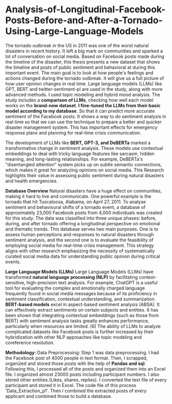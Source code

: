 # Analysis-of-Longitudinal-Facebook-Posts-Before-and-After-a-Tornado-Using-Large-Language-Models
The tornado outbreak in the US in 2011 was one of the worst natural disasters in recent history. It left a big mark on communities and sparked a lot of conversation on social media. Based on Facebook posts made during the timeline of the disaster, this thesis presents a new dataset that shows the timeline and posts of public sentiment and behavioral at during this important event. The main goal is to look at how people's feelings and actions changed during the tornado outbreak. It will give us a full picture of how user opinion changes in real time. 
Large language models (LLMs) like GPT, BERT and twitter-sentiment-pl are used in the study, along with more advanced methods. I used topic modeling and hybrid mood analysis.
The study includes a **comparison of LLMs**, checking how well each model works on the **brand-new dataset**. **I fine-tuned the LLMs from their basic model according to my database**. So that it can predict more accurate sentiment of the Facebook posts. It shows a way to do sentiment analysis in real time so that we can use the technique to prepare a better and quicker disaster management system. This has important effects for emergency response plans and planning for real-time crisis communication.

The development of LLMs like **BERT, GPT-3, and DeBERTa** marked a transformative change in sentiment analysis. These models use contextual embeddings to deal with tricky language features like sarcasm, hidden meaning, and long-lasting relationships. For example, DeBERTa's "disentangled attention" system picks up on subtle semantic connections, which makes it great for analyzing opinions on social media. This Research highlights their value in assessing public sentiment during natural disasters and health emergencies.

**Database Overview**
Natural disasters have a huge effect on communities, making it hard to live and communicate. One powerful example is the tornado that hit Tuscaloosa, Alabama, on April 27, 2011. To analyse sentiment and behavioural shifts of a tornado event, a database of approximately 23,000 Facebook posts from 4,000 individuals was created for this study. The data was classified into three unique phases: before, during, and after tornado offering a longitudinal perspective on emotional and thematic trends.
This database serves two main purposes. One is to assess human perceptions and responses to natural disasters through sentiment analysis, and the second one is to evaluate the feasibility of employing social media for real-time crisis management. This strategy aligns with other research emphasizing the necessity of systematically curated social media data for understanding public opinion during critical events.

**Large Language Models (LLMs)**
Large Language Models (LLMs) have transformed **natural language processing (NLP)** by facilitating context-sensitive, high-precision text analysis. For example, ChatGPT is a useful tool for evaluating the complex and emotionally charged language frequently found in social media messages because of its proficiency in sentiment classification, contextual understanding, and summarization.
**BERT-based models** excel in aspect-based sentiment analysis (ABSA). It can effectively extract sentiments on certain subjects and entities. It has been shown that integrating contextual embeddings (such as those from BERT) with sentiment analysis tasks greatly enhances performance, particularly when resources are limited. (6)
The ability of LLMs to analyze complicated datasets like Facebook posts is further increased by their hybridization with other NLP approaches like topic modeling and coreference resolution.

**Methodology:**
Data Preprocessing: 
Step 1 was data preprocessing. I had the Facebook post of 4000 people in text format. Then, I scrapped, organized and stored those posts with the help of **Pandas and sql**.   Following this, I processed all of the posts and organized them into an Excel file. I organized almost 23000 posts including participant numbers. I also stored other entities.(Likes, shares, replies). I converted the text file of every participant and stored it in Excel. The code file of this process 'Data_Extraction_p1'. Then I combined the extracted posts of every applicant and combined those to build a database. 
